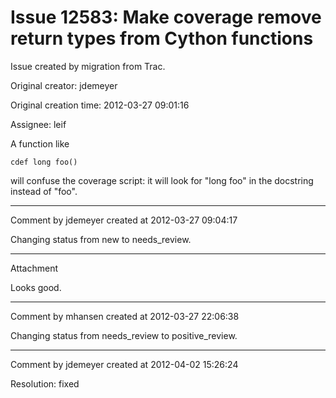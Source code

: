 # Issue 12583: Make coverage remove return types from Cython functions

Issue created by migration from Trac.

Original creator: jdemeyer

Original creation time: 2012-03-27 09:01:16

Assignee: leif

A function like

```
cdef long foo()
```

will confuse the coverage script: it will look for "long foo" in the docstring instead of "foo".


---

Comment by jdemeyer created at 2012-03-27 09:04:17

Changing status from new to needs_review.


---

Attachment

Looks good.


---

Comment by mhansen created at 2012-03-27 22:06:38

Changing status from needs_review to positive_review.


---

Comment by jdemeyer created at 2012-04-02 15:26:24

Resolution: fixed
